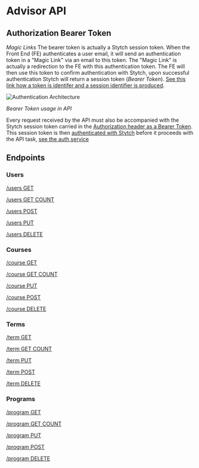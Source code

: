 # Advisor API

## Authorization Bearer Token

_Magic Links_
The bearer token is actually a Stytch session token. When the Front End (FE) authenticates a user email, it will send an authentication token in a "Magic Link" via an email to this token. The "Magic Link" is actually a redirection to the FE with this authentication token. The FE will then use this token to confirm authentication with Stytch, upon successful authentication Stytch will return a session token (_Bearer Token_). [See this link how a token is identifer and a session identifier is produced](https://stytch.com/docs/api/authenticate-magic-link).

![Authentication Architecture](https://stytch.imgix.net/web/_next/static/image/src/img/dashboard/light-mode-api-flow.80200ea99265b20c7bcb14c477357ec6.png?ixlib=js-3.3.0&auto=format&quality=75&width=1920)

_Bearer Token usage in API_

Every request received by the API must also be accompanied with the Stytch session token carried in the [Authorization header as a Bearer Token](https://developer.mozilla.org/en-US/docs/Web/HTTP/Authentication). This session token is then [authenticated with Stytch](https://stytch.com/docs/api/session-auth) before it proceeds with the API task, [see the auth service ](/services/auth.js)

## Endpoints

### Users

[/users GET](users_get.md)

[/users GET COUNT](users_count.md)

[/users POST](users_post.md)

[/users PUT](users_put.md)

[/users DELETE](users_delete.md)

### Courses

[/course GET](course_get.md)

[/course GET COUNT](courses_count.md)

[/course PUT](course_put.md)

[/course POST](course_post.md)

[/course DELETE](course_delete.md)

### Terms

[/term GET](term_get.md)

[/term GET COUNT](terms_count.md)

[/term PUT](term_put.md)

[/term POST](term_post.md)

[/term DELETE](term_delete.md)

### Programs

[/program GET](program_get.md)

[/program GET COUNT](programs_count.md)

[/program PUT](program_put.md)

[/program POST](program_post.md)

[/program DELETE](program_delete.md)
